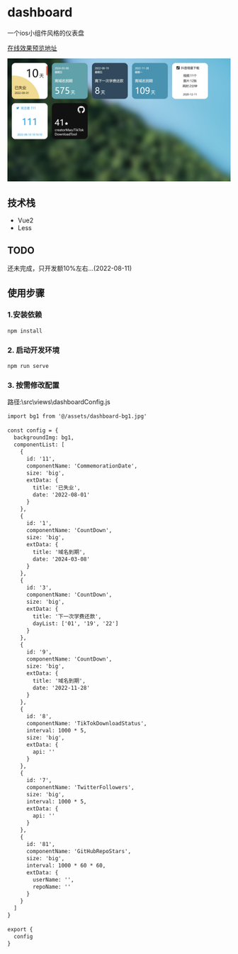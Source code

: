 # dashboard
一个ios小组件风格的仪表盘

<a href="https://creatormao.github.io/dashboard/#/" target="_blank">在线效果预览地址</a>


<img src="./src/assets/example.jpg"></img>


## 技术栈
- Vue2
- Less

## TODO
还未完成，只开发额10%左右...(2022-08-11)

## 使用步骤

### 1.安装依赖
```
npm install
```

### 2. 启动开发环境

```
npm run serve
```

### 3. 按需修改配置

路径:\src\views\dashboardConfig.js

```
import bg1 from '@/assets/dashboard-bg1.jpg'

const config = {
  backgroundImg: bg1,
  componentList: [
    {
      id: '11',
      componentName: 'CommemorationDate',
      size: 'big',
      extData: {
        title: '已失业',
        date: '2022-08-01'
      }
    },
    {
      id: '1',
      componentName: 'CountDown',
      size: 'big',
      extData: {
        title: '域名到期',
        date: '2024-03-08'
      }
    },
    {
      id: '3',
      componentName: 'CountDown',
      size: 'big',
      extData: {
        title: '下一次学费还款',
        dayList: ['01', '19', '22']
      }
    },
    {
      id: '9',
      componentName: 'CountDown',
      size: 'big',
      extData: {
        title: '域名到期',
        date: '2022-11-28'
      }
    },
    {
      id: '8',
      componentName: 'TikTokDownloadStatus',
      interval: 1000 * 5,
      size: 'big',
      extData: {
        api: ''
      }
    },
    {
      id: '7',
      componentName: 'TwitterFollowers',
      size: 'big',
      interval: 1000 * 5,
      extData: {
        api: ''
      }
    },
    {
      id: '81',
      componentName: 'GitHubRepoStars',
      size: 'big',
      interval: 1000 * 60 * 60,
      extData: {
        userName: '',
        repoName: ''
      }
    }
  ]
}

export {
  config
}
```
